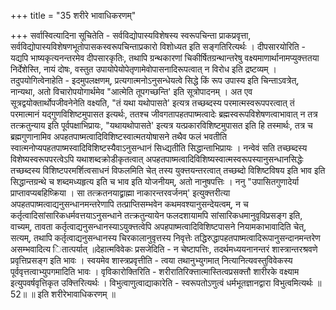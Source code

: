 +++
title = "35 शरीरे भावाधिकरणम्"

+++
सर्वास्वित्यादिना सूचितेति - सर्वविद्योपास्यविशेषस्य स्वरूपचिन्ता प्राकप्रवृत्ता, सर्वविद्योपास्यविशेषणभूतोपासकस्वरूपचिन्ताप्रकारो विशोध्यत इति सङ्गतिरित्यर्थः । दीपसारयोरिति - यद्यपि भाष्यकृत्यनन्तरमेव दीपसारकृतिः, तथापि ग्रन्थकारणां चिकीर्षितग्रन्थान्तरेषु वक्ष्यमाणार्थानामप्युक्त्ततया निर्देशेस्ति, नायं दोषः, वस्तुत उपायोपेयोपेतृणामेवोपासनादिरूपत्वात् न विरोध इति द्रष्टव्यम् । तदुपयोगित्वेनाहेति - इदमुपलक्षणम्, प्रत्यगात्मनोऽनुसन्धेयत्वे सिद्धे किं रूप उपास्य इति चिन्ताऽवत्रेत्, नान्यथा, अतो विचारोपयोगार्थमेव "आत्मेति तूपगच्छन्ति' इति सूत्रोपादनम् । अत एव सूत्रद्वयोक्तार्थोपजीवनेनेति वक्ष्यति, "तं यथा यथोपासते' इत्यत्र तच्छब्दस्य परमात्मस्वरूपपरत्वात् तं परमात्मानं यद्गुणविशिष्टमुपासत इत्यर्थः, ततश्च जीवगतापहतपाष्मत्वादेः ब्रह्मस्वरूपविशेषणत्वाभावात् न तत्र तत्क्रतुन्याय इति पूर्वपक्षाभिप्रायः, "यथायथोपासते' इत्यत्र यत्प्रकारविशिष्टमुपासत इति हि तस्मार्थः, तत्र च ब्रह्मगुणानामिव अपहतपाष्मत्वादिविशिष्टस्वात्मतयोषासने तथैव फलं भवतीति स्वात्मनोप्यपहतपाष्मस्वादिविशिष्टस्यैवाऽनुसन्धानं सिध्द्यतीति सिद्धान्ताभिप्रायः । नन्वेवं सति तच्छब्दस्य विशेष्यस्वरूपपरत्वेऽपि यथाशब्दक्रोडीकृतत्वात् अपहतपाष्मत्वादिविशिष्यस्वात्मस्वरूपस्यानुसन्धानसिद्धेः तच्छब्दस्य विशिष्टपरमर्शित्वसाधनं विफलमिति चेत् तस्य युक्त्तयन्तरत्वात् तच्छब्दो विशिष्टविषय इति भाव इति सिद्धान्तग्रन्थे च शब्दमध्यहृत्य इति च भाव इति योजनीयम्, अतो नानुषपत्तिः । ननु "उपासितगुणादेर्या प्राप्तावप्यबहिष्क्रिया । सा तत्क्रतनयाद्व्राह्मा नाकारन्तरवर्जनम्' इत्युक्त्तरीत्या अपहतपाष्मत्वाद्यनुसन्धानमन्तरेणापि तत्प्राप्तिसम्भवेन कथमवश्यानुसन्देयत्वम्, न च कर्तृत्वादिसांसारिकधर्मवत्तयाऽनुसन्धाने तत्क्रतुन्यायेन फलदशायामपि सांसारिकधमानुवृविप्रसङ्ग इति, वाच्यम्, तावता कर्तृत्वाद्यनुसन्धानस्याऽयुक्त्तत्वेपि अपहपाष्मत्वादिविशिष्टपासने नियामकाभावादिति चेत्, सत्यम्, तथापि कर्तृत्वाद्यनुसन्धानस्य चिरकालानुवृत्तस्य निवृत्तेः तद्धिरुद्धापहतपाष्मत्वादिरूपानुसन्दानमन्तरेण असम्भवादित्य ितात्पर्यात् ॥देहात्मविवेकः प्रसजेदिति - न चेष्टापत्तिः, तदर्थमध्ययनानन्तरं शास्त्रान्तरश्रवणे प्रवृत्तिप्रसङ्ग इति भावः । स्वयमेव शास्त्रप्रवृत्तीति - त्वया तथानुभ्युगमात् नित्यानित्यवस्तुविवेकस्य पूर्ववृत्तत्वाभ्युपगमादिति भावः । वृविकारोक्तिरिति - शरीरातिरिक्त्तात्मास्तित्वप्रसक्त्तौ शारीरके वक्ष्याम इत्युपवर्षवृत्तिकृत उक्त्तिरित्यर्थः । विभुत्वाणुत्वाद्याकारेति - स्वरूपतोऽणुत्वं धर्मभूतज्ञानद्वारा विभुत्वमित्यर्थः ॥52॥ ॥ इति शरीरेभावाधिकरणम् ॥